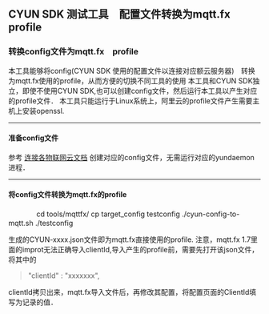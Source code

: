 CYUN SDK 测试工具　配置文件转换为mqtt.fx profile
---

### 转换config文件为mqtt.fx　profile ###
本工具能够将config(CYUN SDK 使用的配置文件以连接对应额云服务器)　转换为mqtt.fx使用的profile，从而方便的切换不同工具的使用
本工具和CYUN SDK独立，即使不使用CYUN SDK,也可以创建config文件，然后运行本工具以产生对应的profile文件．
本工具只能运行于Linux系统上，阿里云的profile文件产生需要主机上安装openssl.

---
#### 准备config文件
参考 [连接各物联网云文档](../../README.md) 创建对应的config文件，无需运行对应的yundaemon进程．

---
#### 将config文件转换为mqtt.fx的profile

　　　　cd tools/mqttfx/
    cp target_config testconfig
    ./cyun-config-to-mqtt.sh ./testconfig

生成的CYUN-xxxx.json文件即为mqtt.fx直接使用的profile.
注意，mqtt.fx 1.7里面的improt无法正确导入clientId,导入产生的profile前，需要先打开该json文件，将其中的
>"clientId" : "xxxxxxx",

clientId拷贝出来，mqtt.fx导入文件后，再修改其配置，将配置页面的ClientId填写为记录的值．

